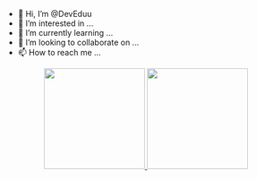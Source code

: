 - 👋 Hi, I’m @DevEduu
- 👀 I’m interested in ...
- 🌱 I’m currently learning ...
- 💞️ I’m looking to collaborate on ...
- 📫 How to reach me ...

<div align="center">
  <a href="https://github.com/deveduu">
  <img height="180em" src="https://github-readme-stats.vercel.app/api?username=deveduu&show_icons=true&theme=dracula&include_all_commits=true&count_private=true"/>
  <img height="180em" src="https://github-readme-stats.vercel.app/api/top-langs/?username=deveduu&layout=compact&langs_count=7&theme=dracula"/>
</div>
<!---
DevEduu/DevEduu is a ✨ special ✨ repository because its `README.md` (this file) appears on your GitHub profile.
You can click the Preview link to take a look at your changes.
--->
